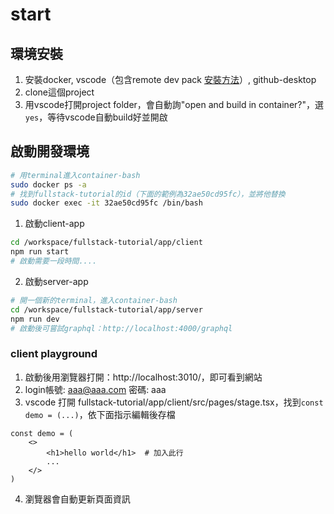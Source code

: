 # start

## 環境安裝

1. 安裝docker, vscode（包含remote dev pack [安裝方法](https://code.visualstudio.com/docs/remote/containers)）, github-desktop
2. clone這個project
3. 用vscode打開project folder，會自動詢"open and build in container?"，選`yes`，等待vscode自動build好並開啟

## 啟動開發環境

```bash
# 用terminal進入container-bash
sudo docker ps -a
# 找到fullstack-tutorial的id（下面的範例為32ae50cd95fc），並將他替換
sudo docker exec -it 32ae50cd95fc /bin/bash 
```

1. 啟動client-app

```bash
cd /workspace/fullstack-tutorial/app/client
npm run start
# 啟動需要一段時間....
```

2. 啟動server-app

```bash
# 開一個新的terminal，進入container-bash
cd /workspace/fullstack-tutorial/app/server
npm run dev
# 啟動後可嘗試graphql：http://localhost:4000/graphql
```

### client playground

1. 啟動後用瀏覽器打開：http://localhost:3010/，即可看到網站
2. login帳號: aaa@aaa.com 密碼: aaa
3. vscode 打開 fullstack-tutorial/app/client/src/pages/stage.tsx，找到`const demo = (...)`，依下面指示編輯後存檔

```
const demo = (
    <>
        <h1>hello world</h1>  # 加入此行
        ...
    </>
)
```

4. 瀏覽器會自動更新頁面資訊
